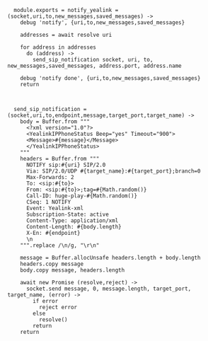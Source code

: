       module.exports = notify_yealink = (socket,uri,to,new_messages,saved_messages) ->
        debug 'notify', {uri,to,new_messages,saved_messages}

        addresses = await resolve uri

        for address in addresses
          do (address) ->
            send_sip_notification socket, uri, to, new_messages,saved_messages, address.port, address.name

        debug 'notify done', {uri,to,new_messages,saved_messages}
        return



      send_sip_notification = (socket,uri,to,endpoint,message,target_port,target_name) ->
        body = Buffer.from """
          <?xml version="1.0"?>
          <YealinkIPPhoneStatus Beep="yes" Timeout="900">
          <Message>#{message}</Message>
          </YealinkIPPhoneStatus>
        """
        headers = Buffer.from """
          NOTIFY sip:#{uri} SIP/2.0
          Via: SIP/2.0/UDP #{target_name}:#{target_port};branch=0
          Max-Forwards: 2
          To: <sip:#{to}>
          From: <sip:#{to}>;tag=#{Math.random()}
          Call-ID: huge-play-#{Math.random()}
          CSeq: 1 NOTIFY
          Event: Yealink-xml
          Subscription-State: active
          Content-Type: application/xml
          Content-Length: #{body.length}
          X-En: #{endpoint}
          \n
        """.replace /\n/g, "\r\n"

        message = Buffer.allocUnsafe headers.length + body.length
        headers.copy message
        body.copy message, headers.length

        await new Promise (resolve,reject) ->
          socket.send message, 0, message.length, target_port, target_name, (error) ->
            if error
              reject error
            else
              resolve()
            return
        return

